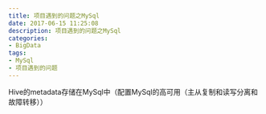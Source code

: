 ```yaml
---
title: 项目遇到的问题之MySql
date: 2017-06-15 11:25:08
description: 项目遇到的问题之MySql
categories:
- BigData
tags:
- MySql
- 项目遇到的问题
---
```

Hive的metadata存储在MySql中（配置MySql的高可用（主从复制和读写分离和故障转移））
